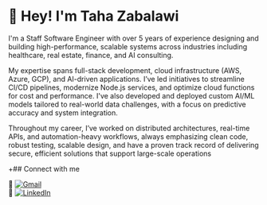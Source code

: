 # 👋 Hey! I'm Taha Zabalawi

I'm a Staff Software Engineer with over 5 years of experience designing and building high-performance, scalable systems across industries including healthcare, real estate, finance, and AI consulting.

My expertise spans full-stack development, cloud infrastructure (AWS, Azure, GCP), and AI-driven applications. I’ve led initiatives to streamline CI/CD pipelines, modernize Node.js services, and optimize cloud functions for cost and performance. I've also developed and deployed custom AI/ML models tailored to real-world data challenges, with a focus on predictive accuracy and system integration.

Throughout my career, I’ve worked on distributed architectures, real-time APIs, and automation-heavy workflows, always emphasizing clean code, robust testing, scalable design, and have a proven track record of delivering secure, efficient solutions that support large-scale operations


+## Connect with me 
 
📧 [![Gmail](https://img.shields.io/badge/Gmail-D14836?style=flat&logo=gmail&logoColor=white)](mailto:taha.zabalawi210@gmail.com)  
🔗 [![LinkedIn](https://img.shields.io/badge/LinkedIn-0077B5?style=flat&logo=linkedin&logoColor=white)](https://www.linkedin.com/in/tahaz2)

